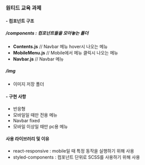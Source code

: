 ### 원티드 교육 과제

#### - 컴포넌트 구조

##### /components : 컴포넌트들을 모아놓는 폴더

- **Contents.js** // Navbar 메뉴 hover시 나오는 메뉴
- **MobileMenu.js** // Mobile에서 메뉴 클릭시 나오는 메뉴
- **Navbar.js** // Navbar 메뉴

##### /img

- 이미지 저장 폴더

#### - 구현 사항

- 반응형
- 모바일일 때만 전용 메뉴
- Navbar fixed
- 모바일 이상일 때만 pc용 메뉴

#### 사용 라이브러리 및 이유

- react-responsive : mobile일 때 특정 동작을 실행하기 위해 사용
- styled-components : 컴포넌트 단위로 SCSS를 사용하기 위해 사용
